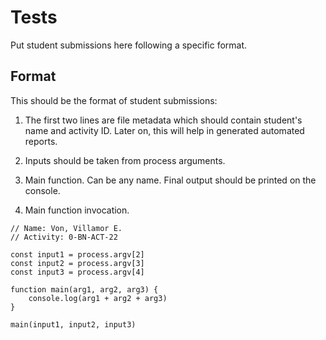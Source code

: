 # Tests

Put student submissions here following a specific format.

## Format

This should be the format of student submissions:

1. The first two lines are file metadata which should contain student's name and activity ID. Later on, this will help in generated automated reports.

2. Inputs should be taken from process arguments.

3. Main function. Can be any name. Final output should be printed on the console.

4. Main function invocation.

```
// Name: Von, Villamor E.
// Activity: 0-BN-ACT-22

const input1 = process.argv[2]
const input2 = process.argv[3]
const input3 = process.argv[4]

function main(arg1, arg2, arg3) {
    console.log(arg1 + arg2 + arg3)
}

main(input1, input2, input3)

```